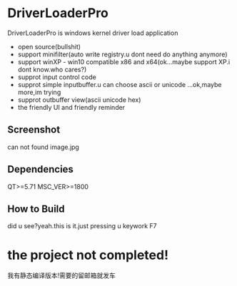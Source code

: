 # DriverLoaderPro

DriverLoaderPro is windows kernel driver load application

- open source(bullshit)
- support minifilter(auto write registry.u dont need do anything anymore)
- support winXP - win10 compatible x86 and x64(ok...maybe support XP.i dont know.who cares?)
- supprot input control code
- supprot simple inputbuffer.u can choose ascii or unicode ...ok,maybe more,im trying
- supprot outbuffer view(ascii unicode hex)
- the friendly UI and friendly reminder

## Screenshot

can not found image.jpg

## Dependencies

QT>=5.71
MSC_VER>=1800

## How to Build

did u see?yeah.this is it.just pressing u keywork F7

# the project not completed!

我有静态编译版本!需要的留邮箱就发车